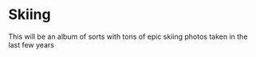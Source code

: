 # Skiing
This will be an album of sorts with tons of epic skiing photos taken in the last few years
